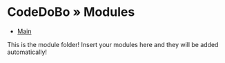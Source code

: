 # CodeDoBo » Modules

- [Main](main)

This is the module folder!
Insert your modules here and they will be added automatically!